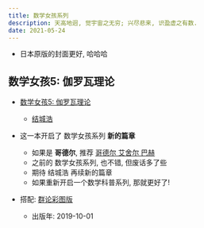 ```yaml
---
title: 数学女孩系列
description: 天高地迥, 觉宇宙之无穷; 兴尽悲来, 识盈虚之有数.
date: 2021-05-24
---
```


* 日本原版的封面更好, 哈哈哈

## 数学女孩5: 伽罗瓦理论

* [数学女孩5: 伽罗瓦理论](https://book.douban.com/subject/35385260/)
  - [结城浩](https://book.douban.com/author/104541/)

* 这一本开启了 数学女孩系列 **新的篇章**
  - 如果是 **哥德尔**, 推荐 [哥德尔 艾舍尔 巴赫](https://book.douban.com/subject/1291204/)
  - 之前的 数学女孩系列, 也不错, 但废话多了些
  - 期待 结城浩 再续新的篇章
  - 如果重新开启一个数学科普系列, 那就更好了!

* 搭配: [群论彩图版](https://book.douban.com/subject/34879608/)
  - 出版年: 2019-10-01
